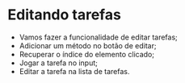 # Editando tarefas

- Vamos fazer a funcionalidade de editar tarefas;
- Adicionar um método no botão de editar;
- Recuperar o índice do elemento clicado;
- Jogar a tarefa no input;
- Editar a tarefa na lista de tarefas.
